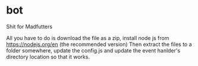 # bot
Shit for Madfutters


All you have to do is download the file as a zip, install node js from https://nodejs.org/en (the recommended version)
Then extract the files to a folder somewhere, update the config.js and update the event hanlder's directory location so that it works.
